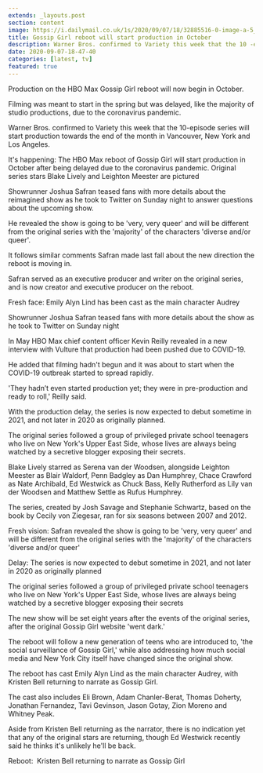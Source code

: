 ```yaml
---
extends: _layouts.post
section: content
image: https://i.dailymail.co.uk/1s/2020/09/07/18/32885516-0-image-a-5_1599498814422.jpg 
title: Gossip Girl reboot will start production in October 
description: Warner Bros. confirmed to Variety this week that the 10 -episode series will start production towards the end of the month in Vancouver, New York and Los Angeles. 
date: 2020-09-07-18-47-40 
categories: [latest, tv] 
featured: true 
--- 
```

Production on the HBO Max Gossip Girl reboot will now begin in October.

Filming was meant to start in the spring but was delayed, like the majority of studio productions, due to the coronavirus pandemic. 

Warner Bros. confirmed to Variety this week that the 10-episode series will start production towards the end of the month in Vancouver, New York and Los Angeles.

It's happening: The HBO Max reboot of Gossip Girl will start production in October after being delayed due to the coronavirus pandemic. Original series stars Blake Lively and Leighton Meester are pictured

Showrunner Joshua Safran teased fans with more details about the reimagined show as he took to Twitter on Sunday night to answer questions about the upcoming show.

He revealed the show is going to be 'very, very queer' and will be different from the original series with the 'majority' of the characters 'diverse and/or queer'.

It follows similar comments Safran made last fall about the new direction the reboot is moving in.   

Safran served as an executive producer and writer on the original series, and is now creator and executive producer on the reboot. 

Fresh face: Emily Alyn Lind has been cast as the main character Audrey

Showrunner Joshua Safran teased fans with more details about the show as he took to Twitter on Sunday night

In May HBO Max chief content officer Kevin Reilly revealed in a new interview with Vulture that production had been pushed due to COVID-19.

He added that filming hadn't begun and it was about to start when the COVID-19 outbreak started to spread rapidly. 

'They hadn’t even started production yet; they were in pre-production and ready to roll,' Reilly said.

With the production delay, the series is now expected to debut sometime in 2021, and not later in 2020 as originally planned.

The original series followed a group of privileged private school teenagers who live on New York's Upper East Side, whose lives are always being watched by a secretive blogger exposing their secrets.

Blake Lively starred as Serena van der Woodsen, alongside Leighton Meester as Blair Waldorf, Penn Badgley as Dan Humphrey, Chace Crawford as Nate Archibald, Ed Westwick as Chuck Bass, Kelly Rutherford as Lily van der Woodsen and Matthew Settle as Rufus Humphrey.

The series, created by Josh Savage and Stephanie Schwartz, based on the book by Cecily von Ziegesar, ran for six seasons between 2007 and 2012. 

Fresh vision: Safran revealed the show is going to be 'very, very queer' and will be different from the original series with the 'majority' of the characters 'diverse and/or queer'

Delay: The series is now expected to debut sometime in 2021, and not later in 2020 as originally planned

The original series followed a group of privileged private school teenagers who live on New York's Upper East Side, whose lives are always being watched by a secretive blogger exposing their secrets 

The new show will be set eight years after the events of the original series, after the original Gossip Girl website 'went dark.'

The reboot will follow a new generation of teens who are introduced to, 'the social surveillance of Gossip Girl,' while also addressing how much social media and New York City itself have changed since the original show. 

The reboot has cast Emily Alyn Lind as the main character Audrey, with Kristen Bell returning to narrate as Gossip Girl.

The cast also includes Eli Brown, Adam Chanler-Berat, Thomas Doherty, Jonathan Fernandez, Tavi Gevinson, Jason Gotay, Zion Moreno and Whitney Peak.

Aside from Kristen Bell returning as the narrator, there is no indication yet that any of the original stars are returning, though Ed Westwick recently said he thinks it's unlikely he'll be back.

Reboot:  Kristen Bell returning to narrate as Gossip Girl

